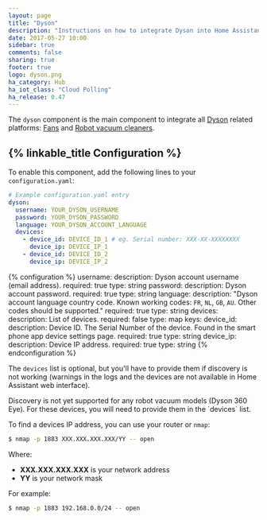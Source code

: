 ```yaml
---
layout: page
title: "Dyson"
description: "Instructions on how to integrate Dyson into Home Assistant."
date: 2017-05-27 10:00
sidebar: true
comments: false
sharing: true
footer: true
logo: dyson.png
ha_category: Hub
ha_iot_class: "Cloud Polling"
ha_release: 0.47
---
```


The `dyson` component is the main component to integrate all [Dyson](https://dyson.com) related platforms: [Fans](/components/fan.dyson/) and [Robot vacuum cleaners](/components/vacuum.dyson/).

## {% linkable_title Configuration %}

To enable this component, add the following lines to your `configuration.yaml`:

```yaml
# Example configuration.yaml entry
dyson:
  username: YOUR_DYSON_USERNAME
  password: YOUR_DYSON_PASSWORD
  language: YOUR_DYSON_ACCOUNT_LANGUAGE
  devices:
    - device_id: DEVICE_ID_1 # eg. Serial number: XXX-XX-XXXXXXXX
      device_ip: DEVICE_IP_1
    - device_id: DEVICE_ID_2
      device_ip: DEVICE_IP_2
```

{% configuration %}
username:
  description: Dyson account username (email address).
  required: true
  type: string
password:
  description: Dyson account password.
  required: true
  type: string
language:
  description: "Dyson account language country code. Known working codes: `FR`, `NL`, `GB`, `AU`. Other codes should be supported."
  required: true
  type: string
devices:
  description: List of devices.
  required:  false
  type: map
  keys:
    device_id:
      description: Device ID. The Serial Number of the device. Found in the smart phone app device settings page.
      required: true
      type: string
    device_ip:
      description: Device IP address.
      required: true
      type: string
{% endconfiguration %}

The `devices` list is optional, but you'll have to provide them if discovery is not working (warnings in the logs and the devices are not available in Home Assistant web interface).

<p class='note warning'>
Discovery is not yet supported for any robot vacuum models (Dyson 360 Eye). For these devices, you will need to provide them in the `devices` list.
</p>

To find a devices IP address, you can use your router or `nmap`:

```bash
$ nmap -p 1883 XXX.XXX.XXX.XXX/YY -- open
```

Where:

- **XXX.XXX.XXX.XXX** is your network address
- **YY** is your network mask

For example:

```bash
$ nmap -p 1883 192.168.0.0/24 -- open
```
